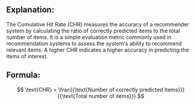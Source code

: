 ## Explanation:
The Cumulative Hit Rate (CHR) measures the accuracy of a recommender system by calculating the ratio of correctly
predicted items to the total number of items. It is a simple evaluation metric commonly used in recommendation
systems to assess the system's ability to recommend relevant items. A higher CHR indicates a higher accuracy
in predicting the items of interest.
## Formula:
$$ \text{CHR} = \frac{{\text{Number of correctly predicted items}}}{{\text{Total number of items}}} $$